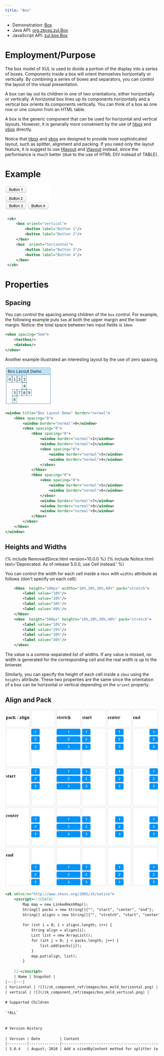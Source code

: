 ```yaml
---
title: "Box"
---
```



- Demonstration: [Box](http://www.zkoss.org/zkdemo/layout/box)
- Java API: [org.zkoss.zul.Box](https://www.zkoss.org/javadoc/latest/zk/org/zkoss/zul/Box.html)
- JavaScript API: [zul.box.Box](https://www.zkoss.org/javadoc/latest/jsdoc/classes/zul.box.Box.html)


# Employment/Purpose

The box model of XUL is used to divide a portion of the display into a
series of boxes. Components inside a box will orient themselves
horizontally or vertically. By combining a series of boxes and
separators, you can control the layout of the visual presentation.

A box can lay out its children in one of two orientations, either
horizontally or vertically. A horizontal box lines up its components
horizontally and a vertical box orients its components vertically. You
can think of a box as one row or one column from an HTML table.

A box is the generic component that can be used for horizontal and
vertical layouts. However, it is generally more convenient by the use of
[hbox]({{site.baseurl}}/zk_component_ref/hbox) and
[vbox]({{site.baseurl}}/zk_component_ref/vbox) directly.

Notice that [hbox]({{site.baseurl}}/zk_component_ref/hbox) and
[vbox]({{site.baseurl}}/zk_component_ref/vbox) are designed to
provide more sophisticated layout, such as splitter, alignment and
packing. If you need only the layout feature, it is suggest to use [ Hlayout]({{site.baseurl}}/zk_component_ref/hlayout) and [ Vlayout]({{site.baseurl}}/zk_component_ref/vlayout) instead,
since the performance is much better (due to the use of HTML DIV instead
of TABLE).

# Example

![](/zk_component_ref/images/ZKComRef_Box_Example.png)

```xml
 <zk>
     <box orient="vertical">
         <button label="Button 1"/>
         <button label="Button 2"/>
     </box>
     <box  orient="horizontal">
         <button label="Button 3"/>
         <button label="Button 4"/>
     </box>
 </zk>
```

# Properties

## Spacing

You can control the spacing among children of the `box` control. For
example, the following example puts `5em` at both the upper margin and
the lower margin. Notice: the total space between two input fields is
`10em`.

```xml
<vbox spacing="5em">
    <textbox/>
    <datebox/>
</vbox>
```

Another example illustrated an interesting layout by the use of zero
spacing.

![](/zk_component_ref/images/100000000000009300000077C9A14E08.png)

```xml
<window title="Box Layout Demo" border="normal">
    <hbox spacing="0">
        <window border="normal">0</window>
        <vbox spacing="0">
            <hbox spacing="0">
                <window border="normal">1</window>
                <window border="normal">2</window>
                <vbox spacing="0">
                    <window border="normal">3</window>
                    <window border="normal">4</window>
                </vbox>
            </hbox>
            <hbox spacing="0">
                <vbox spacing="0">
                    <window border="normal">5</window>
                    <window border="normal">6</window>
                </vbox>
                <window border="normal">7</window>
                <window border="normal">8</window>
                <window border="normal">9</window>
            </hbox>
        </vbox>
    </hbox>
</window>
```

## Heights and Widths

{% include RemovedSince.html version=10.0.0 %} 
{% include Notice.html text='Deprecated. As of release 5.0.0, use Cell instead.' %}

You can control the width for each cell inside a `hbox` with `widths`
attribute as follows (don't specify on each cell):

```xml
    <hbox  height="100px" widths="10%,20%,30%,40%" pack="stretch">
        <label value="10%"/>
        <label value="20%"/>
        <label value="30%"/>
        <label value="40%"/>
    </hbox>
    <vbox  height="500px" heights="10%,20%,30%,40%" pack="stretch">
        <label value="10%"/>
        <label value="20%"/>
        <label value="30%"/>
        <label value="40%"/>
    </vbox>
```

The value is a comma-separated list of widths. If any value is missed,
no width is generated for the corresponding cell and the real width is
up to the browser.

Similarly, you can specify the height of each cell inside a `vbox` using
the `heights` attribute. These two properties are the same since the
orientation of a box can be horizontal or vertical depending on the
`orient` property.

## Align and Pack

![](/zk_component_ref/images/ZKComRef_Vbox_Simple_Example_align_pack.PNG)

```xml
<zk xmlns:n="http://www.zkoss.org/2005/zk/native">
    <zscript><![CDATA[
        Map map = new LinkedHashMap();
        String[] packs = new String[]{"", "start", "center", "end"};
        String[] aligns = new String[]{"", "stretch", "start", "center", "end"};
        
        for (int i = 0; i < aligns.length; i++) {
            String align = aligns[i];
            List list = new ArrayList();
            for (int j = 0; j < packs.length; j++) {
                list.add(packs[j]);
            }
            map.put(align, list);
        }
        
    ]]></zscript>
    | Name | Snapshot |
|---|---|
| horizontal | ![](/zk_component_ref/images/box_mold_horizontal.png) |
| vertical | ![](/zk_component_ref/images/box_mold_vertical.png) |

# Supported Children

`*ALL`


# Version History

| Version | Date         | Content                                                     |
|---------|--------------|-------------------------------------------------------------|
| 5.0.4   | August, 2010 | Add a sizedByContent method for splitter to resize smoothly |
